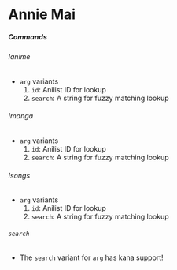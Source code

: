 # Annie Mai

##### Commands

###### !anime <arg>

- `arg` variants
  1. `id`: Anilist ID for lookup
  2. `search`: A string for fuzzy matching lookup
  
###### !manga <arg>

- `arg` variants
  1. `id`: Anilist ID for lookup
  2. `search`: A string for fuzzy matching lookup

###### !songs <arg>

- `arg` variants
  1. `id`: Anilist ID for lookup
  2. `search`: A string for fuzzy matching lookup
  
###### `search`
- The `search` variant for `arg` has kana support!

<!-- TODO: Optimize Binary -> https://lifthrasiir.github.io/rustlog/why-is-a-rust-executable-large.html -->
